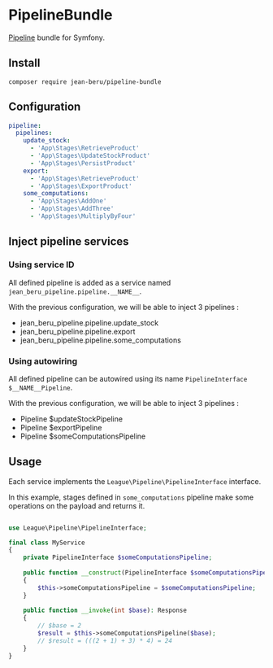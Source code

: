 # PipelineBundle

[Pipeline](https://github.com/thephpleague/pipeline) bundle for Symfony.

## Install

`composer require jean-beru/pipeline-bundle`

## Configuration

```yaml
pipeline:
  pipelines:
    update_stock:
      - 'App\Stages\RetrieveProduct'
      - 'App\Stages\UpdateStockProduct'
      - 'App\Stages\PersistProduct'
    export:
      - 'App\Stages\RetrieveProduct'
      - 'App\Stages\ExportProduct'
    some_computations:
      - 'App\Stages\AddOne'
      - 'App\Stages\AddThree'
      - 'App\Stages\MultiplyByFour'
```

## Inject pipeline services

### Using service ID

All defined pipeline is added as a service named `jean_beru_pipeline.pipeline.__NAME__`.

With the previous configuration, we will be able to inject 3 pipelines :
- jean_beru_pipeline.pipeline.update_stock
- jean_beru_pipeline.pipeline.export
- jean_beru_pipeline.pipeline.some_computations

### Using autowiring

All defined pipeline can be autowired using its name `PipelineInterface $__NAME__Pipeline`.

With the previous configuration, we will be able to inject 3 pipelines :
- Pipeline $updateStockPipeline
- Pipeline $exportPipeline
- Pipeline $someComputationsPipeline

## Usage

Each service implements the `League\Pipeline\PipelineInterface` interface.

In this example, stages defined in `some_computations` pipeline make some operations on the payload and returns it.

```php

use League\Pipeline\PipelineInterface;

final class MyService
{
    private PipelineInterface $someComputationsPipeline;
    
    public function __construct(PipelineInterface $someComputationsPipeline)
    {
        $this->someComputationsPipeline = $someComputationsPipeline;
    }
    
    public function __invoke(int $base): Response
    {
        // $base = 2
        $result = $this->someComputationsPipeline($base);
        // $result = (((2 + 1) + 3) * 4) = 24
    }
}
```
